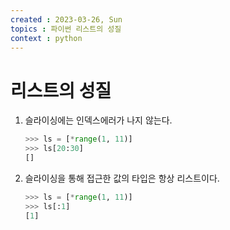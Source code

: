 ```yaml
---
created : 2023-03-26, Sun
topics : 파이썬 리스트의 성질
context : python
---
```

# 리스트의 성질
1. 슬라이싱에는 인덱스에러가 나지 않는다.
	```python
	>>> ls = [*range(1, 11)]
	>>> ls[20:30]
	[]
	```

2. 슬라이싱을 통해 접근한 값의 타입은 항상 리스트이다.
	```python
	>>> ls = [*range(1, 11)]
	>>> ls[:1]
	[1]
    ```

